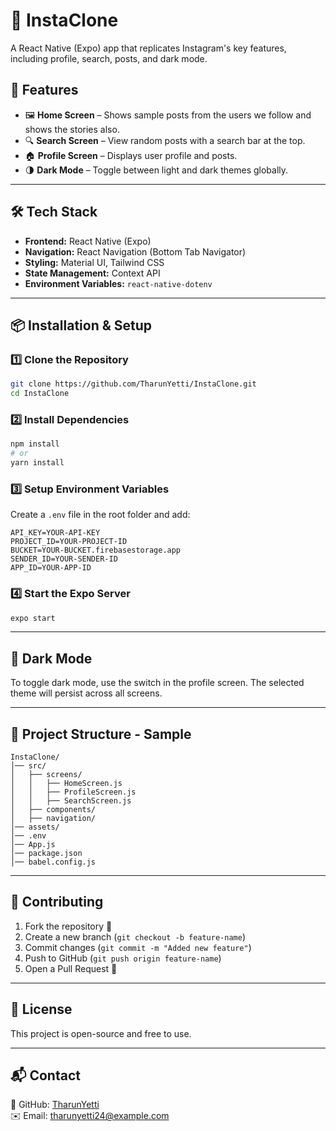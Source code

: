 # 📸 InstaClone

A React Native (Expo) app that replicates Instagram's key features, including profile, search, posts, and dark mode.

## 🚀 Features
- 🖼️ **Home Screen** – Shows sample posts from the users we follow and shows the stories also.
- 🔍 **Search Screen** – View random posts with a search bar at the top.
- 🏠 **Profile Screen** – Displays user profile and posts.
- 🌗 **Dark Mode** – Toggle between light and dark themes globally.

---

## 🛠️ Tech Stack
- **Frontend:** React Native (Expo)
- **Navigation:** React Navigation (Bottom Tab Navigator)
- **Styling:** Material UI, Tailwind CSS
- **State Management:** Context API
- **Environment Variables:** `react-native-dotenv`

---

## 📦 Installation & Setup

### 1️⃣ Clone the Repository
```bash
git clone https://github.com/TharunYetti/InstaClone.git
cd InstaClone
```

### 2️⃣ Install Dependencies
```bash
npm install
# or
yarn install
```

### 3️⃣ Setup Environment Variables
Create a `.env` file in the root folder and add:
```
API_KEY=YOUR-API-KEY
PROJECT_ID=YOUR-PROJECT-ID
BUCKET=YOUR-BUCKET.firebasestorage.app
SENDER_ID=YOUR-SENDER-ID
APP_ID=YOUR-APP-ID

```

### 4️⃣ Start the Expo Server
```bash
expo start
```

---

## 🎨 Dark Mode
To toggle dark mode, use the switch in the profile screen. The selected theme will persist across all screens.

---

## 🔧 Project Structure - Sample
```
InstaClone/
│── src/
│   ├── screens/
│   │   ├── HomeScreen.js
│   │   ├── ProfileScreen.js
│   │   ├── SearchScreen.js
│   ├── components/
│   ├── navigation/
│── assets/
│── .env
│── App.js
│── package.json
│── babel.config.js
```

---

## 🤝 Contributing
1. Fork the repository 🍴
2. Create a new branch (`git checkout -b feature-name`)
3. Commit changes (`git commit -m "Added new feature"`)
4. Push to GitHub (`git push origin feature-name`)
5. Open a Pull Request 🎉

---

## 📜 License
This project is open-source and free to use.

---

## 📬 Contact
🔗 GitHub: [TharunYetti](https://github.com/TharunYetti)  
✉️ Email: tharunyetti24@example.com
